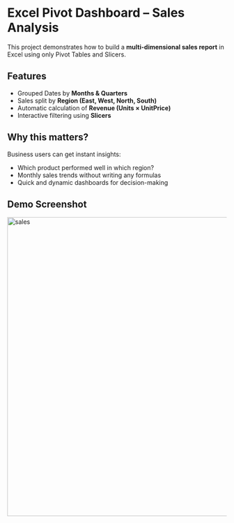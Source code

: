 # Excel Pivot Dashboard – Sales Analysis

This project demonstrates how to build a **multi-dimensional sales report** in Excel using only Pivot Tables and Slicers.

## Features
- Grouped Dates by **Months & Quarters**
- Sales split by **Region (East, West, North, South)**
- Automatic calculation of **Revenue (Units × UnitPrice)**
- Interactive filtering using **Slicers**

## Why this matters?
Business users can get instant insights:
- Which product performed well in which region?
- Monthly sales trends without writing any formulas
- Quick and dynamic dashboards for decision-making

## Demo Screenshot

<img width="1512" height="686" alt="sales" src="https://github.com/user-attachments/assets/b2fa03d4-dfb8-44b6-8456-a670460a0377" />

